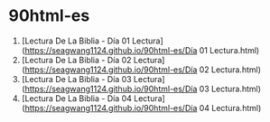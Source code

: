 # 90html-es

1. [Lectura De La Biblia - Día 01 Lectura](https://seagwang1124.github.io/90html-es/Día 01 Lectura.html)
2. [Lectura De La Biblia - Día 02 Lectura](https://seagwang1124.github.io/90html-es/Día 02 Lectura.html)
3. [Lectura De La Biblia - Día 03 Lectura](https://seagwang1124.github.io/90html-es/Día 03 Lectura.html)
4. [Lectura De La Biblia - Día 04 Lectura](https://seagwang1124.github.io/90html-es/Día 04 Lectura.html)
